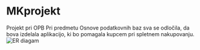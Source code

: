 # MKprojekt
Projekt pri OPB
Pri predmetu Osnove podatkovnih baz sva se odločila, da bova izdelala aplikacijo, ki bo pomagala kupcem pri spletnem nakupovanju.
![ER diagam](Diagram.jpeg)